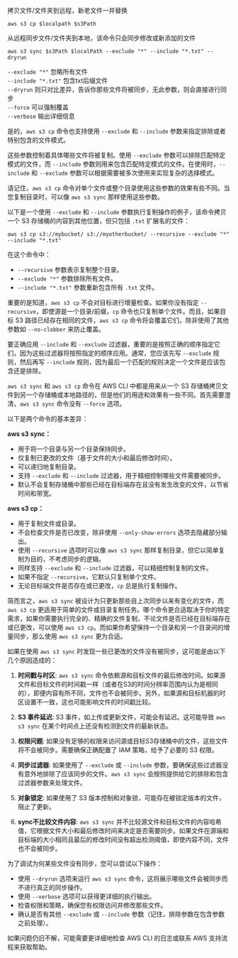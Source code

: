 拷贝文件/文件夹到远程，新老文件一并替换

```shell
aws s3 cp $localpath $s3Path
```

从远程同步文件/文件夹到本地，该命令只会同步修改或新添加的文件

```shell
aws s3 sync $s3Path $localPath --exclude "*" --include "*.txt" --dryrun
```

`--exclude "*"` 忽略所有文件<br>
`--include "*.txt"` 包含txt后缀文件<br>
`--dryrun` 则只对比差异，告诉你那些文件将被同步，无此参数，则会直接进行同步<br>
`--force` 可以强制覆盖<br>
`--verbose` 输出详细信息

是的，`aws s3 cp` 命令也支持使用 `--exclude` 和 `--include` 参数来指定排除或者特别包含的文件模式。

这些参数控制着具体哪些文件将被复制。使用 `--exclude` 参数可以排除匹配特定模式的文件，而 `--include` 参数则用来包含匹配特定模式的文件。在使用时，`--include` 和 `--exclude` 参数可以根据需要被多次使用来实现复杂的选择模式。

请记住，`aws s3 cp` 命令对单个文件或整个目录使用这些参数的效果有些不同。当您复制目录时，可以像 `aws s3 sync` 那样使用这些参数。

以下是一个使用 `--exclude` 和 `--include` 参数执行复制操作的例子，该命令拷贝一个 S3 存储桶的内容到其他位置，但只包括 `.txt` 扩展名的文件：

```shell
aws s3 cp s3://mybucket/ s3://myotherbucket/ --recursive --exclude "*" --include "*.txt"
```

在这个命令中：

- `--recursive` 参数表示复制整个目录。
- `--exclude "*"` 参数排除所有文件。
- `--include "*.txt"` 参数重新包含所有 `.txt` 文件。

重要的是知道，`aws s3 cp` 不会对目标进行增量检查。如果你没有指定 `--recursive`，即使源是一个目录/前缀，`cp` 命令也只复制单个文件。而且，如果目标 S3 路径已经存在相同的文件，`aws s3 cp` 命令将会覆盖它们，除非使用了其他参数如 `--no-clobber` 来防止覆盖。

要正确应用 `--include` 和 `--exclude` 过滤器，重要的是按照正确的顺序指定它们，因为这些过滤器将按照指定的顺序应用。通常，您应该先写 `--exclude` 规则，然后再写 `--include` 规则，因为最后一个匹配的规则决定一个文件是应该包含还是排除。


`aws s3 sync` 和 `aws s3 cp` 命令在 AWS CLI 中都是用来从一个 S3 存储桶拷贝文件到另一个存储桶或本地路径的，但是他们的用途和效果有一些不同。首先需要澄清，`aws s3 sync` 命令没有 `--force` 选项。

以下是两个命令的基本差异：

**aws s3 sync：**
- 用于将一个目录与另一个目录保持同步。
- 仅复制已更改的文件（基于文件的大小和最后修改时间）。
- 可以递归地复制目录。
- 支持 `--exclude` 和 `--include` 过滤器，用于精细控制哪些文件需要被同步。
- 默认不会复制存储桶中那些已经在目标端存在且没有发生改变的文件，以节省时间和带宽。

**aws s3 cp：**
- 用于复制文件或目录。
- 不会检查文件是否已改变，除非使用 `--only-show-errors` 选项去隐藏部分输出。
- 使用 `--recursive` 选项时可以像 `aws s3 sync` 那样复制目录，但它以简单复制为目的，不考虑同步的逻辑。
- 同样支持 `--exclude` 和 `--include` 过滤器，可以精细控制复制的文件。
- 如果不指定 `--recursive`，它默认只复制单个文件。
- 无论目标端文件是否存在或已更改，`cp` 总是执行复制操作。

简而言之，`aws s3 sync` 被设计为只更新那些自上次同步以来有变化的文件，而 `aws s3 cp` 更适用于简单的文件或目录复制任务。哪个命令更合适取决于你的特定需求，如果你需要执行完全的、精确的文件复制，不论文件是否已经在目标端存在或已更改，可以使用 `aws s3 cp`。而如果你希望保持一个目录和另一个目录间的增量同步，那么使用 `aws s3 sync` 更为合适。

如果在使用 `aws s3 sync` 时发现一些已更改的文件没有被同步，这可能是由以下几个原因造成的：

1. **时间戳与时区**: `aws s3 sync` 命令依赖源和目标文件的最后修改时间。如果源文件和目标文件的时间戳一样（或者在S3的时间分辨率范围内认为是相同的），即便内容有所不同，文件也不会被同步。另外，如果源和目标机器的时区设置不一致，这也可能影响文件的时间戳比较。

2. **S3 事件延迟**: S3 事件，如上传或更新文件，可能会有延迟。这可能导致 `aws s3 sync` 在某个时间点上还没有检测到文件的最新状态。

3. **权限问题**: 如果没有足够的权限来访问源或目标S3存储桶中的文件，这些文件将不会被同步。需要确保正确配置了 IAM 策略，给予了必要的 S3 权限。

4. **同步过滤器**: 如果使用了 `--exclude` 或 `--include` 参数，要确保这些过滤器没有意外地排除了应该同步的文件。`aws s3 sync` 会按照提供给它的排除和包含过滤器参数来处理文件。

5. **对象锁定**: 如果使用了 S3 版本控制和对象锁，可能存在被锁定版本的文件，阻止了更新。

6. **sync不比较文件内容**: `aws s3 sync` 并不比较源文件和目标文件的内容哈希值，它根据文件大小和最后修改时间来决定是否需要同步。如果文件在源端和目标端的大小相同且最后的修改时间没有超出检测阈值，即使内容不同，文件也不会被同步。

为了调试为何某些文件没有同步，您可以尝试以下操作：

- 使用 `--dryrun` 选项来运行 `aws s3 sync` 命令，这将展示哪些文件会被同步而不进行真正的同步操作。
- 使用 `--verbose` 选项可以获得更详细的执行输出。
- 检查权限和策略，确保您有权限访问并修改那些文件。
- 确认是否有其他 `--exclude` 或 `--include` 参数（记住，排除参数在包含参数之前处理）。

如果问题仍旧不解，可能需要更详细地检查 AWS CLI 的日志或联系 AWS 支持流程来获取帮助。
